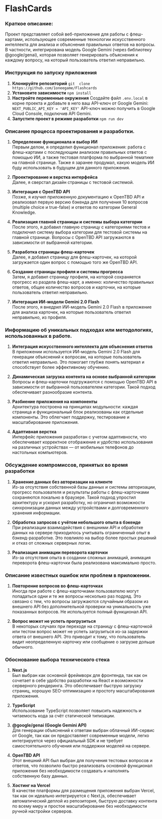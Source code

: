 # FlashCards

### Краткое описание:

Проект представляет собой веб-приложение для работы с флеш-картами, использующее современные технологии искусственного интеллекта для анализа и объяснения правильных ответов на вопросы. В частности, интегрирована модель Google Gemini (через библиотеку @google/genai), которая позволяет генерировать объяснения к каждому вопросу, на который пользователь ответил неправильно.

### Инструкция по запуску приложения

1. **Клонируйте репозиторий**
   `git  clone https://github.com/1oneegame/Flashcards`
2. **Установите зависимости**
   `npm install`
3. **Настройте переменные окружения**
   Создайте файл `.env.local` в корне проекта и добавьте в него ваш API-ключ от Google Gemini:
   `NEXT_PUBLIC_API_KEY = 'API_KEY'`
   API-ключ можно получить в Google Cloud Console, подключив API Gemini.
4. **Запустите проект в режиме разработки**
   `npm run dev`

### Описание процесса проектирования и разработки.

1. **Определение функционала и выбор ИИ**  
   Первым делом, я определил функционал приложения: работа с флеш-картами с последующим анализом правильных ответов с помощью ИИ, а также тестовая платформа по выбранной тематике на главной странице. Также я заранее продумал, какую модель ИИ буду использовать в будущем для данного приложения.

2. **Проектирование и верстка интерфейса**  
   Далее, я сверстал дизайн страницы с тестовой системой.

3. **Интеграция с OpenTBD API**  
   Позже, я изучил приложенную документацию к OpenTBD API и реализовал первую версию бэкенда для получения 10 вопросов (multiple choice и true-false) и ответов по категории General Knowledge.

4. **Реализация главной страницы и системы выбора категории**  
   После этого, я добавил главную страницу с категориями тестов и подключил систему выбора категории для тестовой системы на главной странице. Вопросы с OpenTBD API загружаются в зависимости от выбранной категории.

5. **Разработка страницы флеш-карточек**  
   Далее, я добавил страницу для флеш-карточек, на которой загружается один вопрос с помощью того же OpenTBD API.

6. **Создание страницы профиля и системы прогресса**  
   Затем, я добавил страницу профиля, на которой сохраняется прогресс из раздела флеш-карт, а именно: количество правильных ответов, общее количество вопросов и карточки, на которые пользователь ответил неправильно.

7. **Интеграция ИИ-модели Gemini 2.0 Flash**  
   После этого, я внедрил ИИ-модель Gemini 2.0 Flash в приложение для анализа карточек, на которые пользователь ответил неправильно, из профиля.

### Информацию об уникальных подходах или методологиях, использованных в работе.

1. **Интеграция искусственного интеллекта для объяснения ответов**  
   В приложении используется ИИ-модель Gemini 2.0 Flash для генерации объяснений к вопросам, на которые пользователь ответил неправильно. Это помогает глубже понять материал и способствует более эффективному обучению.

2. **Динамическая загрузка контента на основе выбранной категории**  
   Вопросы и флеш-карточки подгружаются с помощью OpenTBD API в зависимости от выбранной пользователем категории. Такой подход обеспечивает разнообразие контента.

3. **Разбиение приложения на компоненты**  
   Архитектура построена на принципах модульности: каждая страница и функциональный блок реализованы как отдельные компоненты. Это облегчает поддержку, тестирование и масштабирование приложения.

4. **Адаптивная верстка**  
   Интерфейс приложения разработан с учетом адаптивности, что обеспечивает корректное отображение и удобство использования на различных устройствах — от мобильных телефонов до настольных компьютеров.

### Обсуждение компромиссов, принятых во время разработки

1. **Хранение данных без авторизации на клиенте**  
   Из-за отсутствия собственной базы данных и системы авторизации, прогресс пользователя и результаты работы с флеш-карточками сохраняются локально в браузере. Такой подход упростил архитектуру и ускорил разработку, но ограничил возможности синхронизации данных между устройствами и долговременного хранения информации.

2. **Обработка запросов с учётом небольшого опыта в бэкенде**  
   При реализации взаимодействия с внешними API и обработке данных на сервере приходилось учитывать ограниченный опыт в бэкенд-разработке. Это повлияло на выбор более простых решений и отказ от сложных серверных логик.

3. **Реализация анимации переворота карточки**  
   Из-за отсутствия опыта в создании сложных анимаций, анимация переворота флеш-карточки была реализована максимально просто.

### Описание известных ошибок или проблем в приложении.

1. **Повторение вопросов во флеш-карточках**  
   Иногда при работе с флеш-карточками пользователю могут попадаться одни и те же вопросы несколько раз подряд. Это связано с тем, что вопросы загружаются случайным образом из внешнего API без дополнительной проверки на уникальность уже показанных вопросов. Не используется полный функционал API.

2. **Вопрос может не успеть прогрузиться**  
   В некоторых случаях при переходе на страницу с флеш-карточкой или тестом вопрос может не успеть загрузиться из-за задержки ответа от внешнего API. Это приводит к тому, что пользователь видит неопределенную карточку или сообщение о загрузке дольше обычного.

### Обоснование выбора технического стека

1. **Next.js**  
   Был выбран как основной фреймворк для фронтенда, так как он сочетает в себе удобство разработки на React и возможности серверного рендеринга. Это обеспечивает быструю загрузку страниц, хорошую SEO-оптимизацию и простоту масштабирования приложения.

2. **TypeScript**  
   Использование TypeScript позволяет повысить надежность и читаемость кода за счёт статической типизации.

3. **@google/genai (Google Gemini API)**  
   Для генерации объяснений к ответам выбран облачный ИИ-сервис от Google, так как он предоставляет современные модели, легко интегрируется через официальный SDK и не требует самостоятельного обучения или поддержки моделей на сервере.

4. **OpenTBD API**  
   Этот внешний API был выбран для получения тестовых вопросов и ответов, что позволило быстро реализовать основной функционал приложения без необходимости создавать и наполнять собственную базу данных.
5. **Хостинг на Vercel**  
   В качестве платформы для размещения приложения выбран Vercel, так как он идеально интегрируется с Next.js, обеспечивает автоматический деплой из репозитория, быструю доставку контента по всему миру и простое масштабирование без необходимости ручной настройки серверов.
